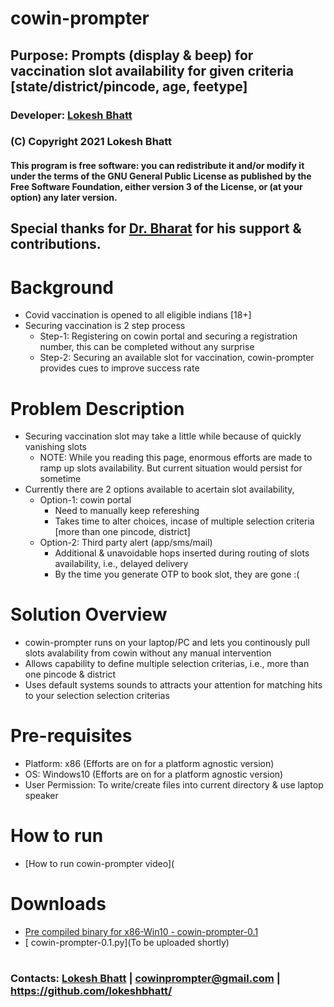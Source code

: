 #
# cowin-prompter
## Purpose: Prompts (display & beep) for vaccination slot availability for given criteria [state/district/pincode, age, feetype]
### Developer: [Lokesh Bhatt](https://www.linkedin.com/in/lokesh-bhatt-796a2ab/)
### (C) Copyright 2021 Lokesh Bhatt
#### This program is free software: you can redistribute it and/or modify it under the terms of the GNU General Public License as published by the Free Software Foundation, either version 3 of the License, or (at your option) any later version.
## Special thanks for [Dr. Bharat](https://www.linkedin.com/in/bharat-bhatt-33010748/) for his support & contributions.
# 
#
# Background  
- Covid vaccination is opened to all eligible indians [18+]
- Securing vaccination is 2 step process  
   - Step-1: Registering on cowin portal and securing a registration number, this can be completed without any surprise
   - Step-2: Securing an available slot for vaccination, cowin-prompter provides cues to improve success rate 
#
#
# Problem Description   
- Securing vaccination slot may take a little while because of quickly vanishing slots  
   - NOTE: While you reading this page, enormous efforts are made to ramp up slots availability. But current situation would persist for sometime
- Currently there are 2 options available to acertain slot availability,  
   - Option-1: cowin portal  
      - Need to manually keep refereshing
      - Takes time to alter choices, incase of multiple selection criteria [more than one pincode, district]
   - Option-2: Third party alert (app/sms/mail)
      - Additional & unavoidable hops inserted during routing of slots availability, i.e., delayed delivery
      - By the time you generate OTP to book slot, they are gone :(  
#
#
# Solution Overview
- cowin-prompter runs on your laptop/PC and lets you continously pull slots avalability from cowin without any manual intervention
- Allows capability to define multiple selection criterias, i.e., more than one pincode & district
- Uses default systems sounds to attracts your attention for matching hits to your selection selection criterias
#
#
# Pre-requisites
- Platform: x86                  (Efforts are on for a platform agnostic version)
- OS: Windows10                  (Efforts are on for a platform agnostic version)
- User Permission: To write/create files into current directory & use laptop speaker
#
#
# How to run
- [How to run cowin-prompter video](
#
#
# Downloads
 - [Pre compiled binary for x86-Win10 - cowin-prompter-0.1](https://github.com/lokeshbhatt/cowin-prompter/)
 - [ cowin-prompter-0.1.py](To be uploaded shortly)
#
#
### Contacts:  [Lokesh Bhatt](https://www.linkedin.com/in/lokesh-bhatt-796a2ab/) | cowinprompter@gmail.com | https://github.com/lokeshbhatt/
